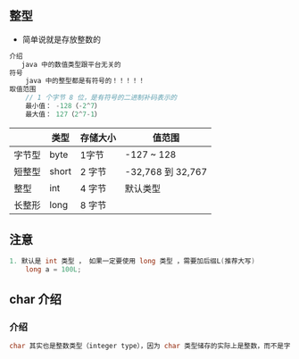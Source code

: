 



## 整型 

* 简单说就是存放整数的

```java
介绍
   java 中的数值类型跟平台无关的
符号
    java 中的整型都是有符号的！！！！！
取值范围
    // 1 个字节 8 位，是有符号的二进制补码表示的
    最小值： -128（-2^7）
    最大值： 127（2^7-1）
```



|   | 类型  | 存储大小    | 值范围                                               |
| ----- | -------------- | ---------------------------------------------------- | ----- |
| 字节型 | byte | 1字节    | -127 ~ 128                      |
| 短整型 | short | 2 字节      | -32,768 到 32,767                                    |
| 整型 | int | 4 字节   | 默认类型 |
| 长整形 | long  | 8 字节      |                       |



## 注意

```java
1. 默认是 int 类型 ， 如果一定要使用 long 类型 ，需要加后缀L(推荐大写)
    long a = 100L;
```



## char 介绍

### 介绍

```c
char 其实也是整数类型（integer type），因为 char 类型储存的实际上是整数，而不是字符
```




















